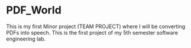 # PDF_World
This is my first Minor project (TEAM PROJECT) where I will be converting PDFs into speech. This is the first project  of my 5th semester software engineering lab.
